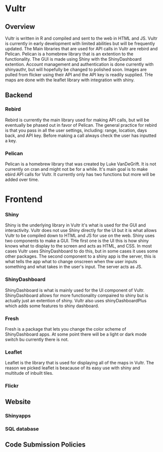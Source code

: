 # Vultr
## Overview
  Vultr is written in R and compiled and sent to the web in HTML and JS. Vultr is currently in early development with limited abilities but will be frequently updated. The Main libraries that are used for API calls in Vultr are rebird and Pelican. Pelican is a homebrew library that is an extention to the functionality. The GUI is made using Shiny with the ShinyDashboard extention. Account management and authentication is done currently with  shinyauthr, but will hopefully be changed to polished soon. Images are pulled from flicker using their API and the API key is readily supplied. THe maps are done with the leaflet library with integration with shiny.
## Backend
### Rebird
  Rebird is currently the main library used for making API calls, but will be eventually be phased out in favor of Pelican. The general practice for rebird is that you pass in all the user settings, including: range, location, days back, and API key. Before making a call always check the user has inputted a key. 
### Pelican
  Pelican is a homebrew library that was created by Luke VanDeGrift. It is not currently on cran and might not be for a while. It's main goal is to make ebird API calls for Vultr. It currently only has two functions but more will be added over time.
# Frontend
### Shiny
  Shiny is the underlying library in Vultr it's what is used for the GUI and interactivity. Vultr does not use Shiny directly for the UI but it is what allows Vultr to be compiled down to HTML and JS for use on the web. Shiny uses two components to make a GUI. THe first one is the UI this is how shiny knows what to display to the screen and acts as HTML, and CSS. In most cases Vultr uses ShinyDashboard to do this, but in some cases it uses some other packages. The second component to a shiny app is the server, this is what tells the app what to change onscreen when thw user inputs something and what takes in the user's input. The server acts as JS.
### ShinyDashboard
  ShinyDashboard is what is mainly used for the UI component of Vultr. ShinyDashboard allows for more functionality compaired to shiny but is actually just an extention of shiny. Vultr also uses shinyDashboardPlus which adds some features to shiny dashboard.
### Fresh
  Fresh is a package that lets you change the color scheme of ShinyDashboard apps. At some point there will be a light or dark mode switch bu currently there is not.
### Leaflet
  Leaflet is the library that is used for displaying all of the maps in Vultr. The reason we picked leaflet is beacause of its easy use with shiny and multitude of inbuilt tiles. 
### Flickr

## Website
### Shinyapps

### SQL database



## Code Submission Policies
